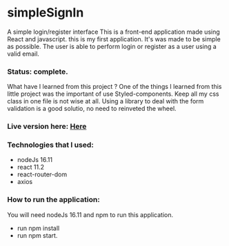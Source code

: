 # simpleSignIn
A simple login/register interface
This is a front-end application made using React and javascript.
this is my first application. It's was made to be simple as possible. The user is able to perform login or register as a user using a valid email.

### Status: complete.
What have I learned from this project ?
One of the things I learned from this little project was the important of use Styled-components. Keep all my css class in one file is not wise at all. Using a library to deal with the form validation is a good solutio, no need to reinveted the wheel.

### Live version here: [Here](https://disturbed-coat.surge.sh/)
### Technologies that I used:
+ nodeJs 16.11
+ react 11.2
+ react-router-dom
+ axios

### How to run the application:
You will need nodeJs 16.11 and npm to run this application.

+ run npm install
+ run npm start.
